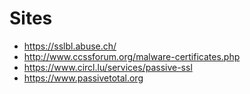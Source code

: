 Sites
========
* https://sslbl.abuse.ch/
* http://www.ccssforum.org/malware-certificates.php
* https://www.circl.lu/services/passive-ssl
* https://www.passivetotal.org

